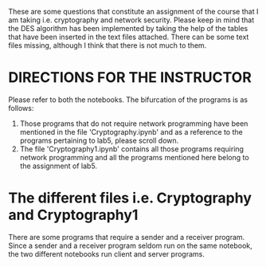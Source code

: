 These are some questions that constitute an assignment of the course that I am taking i.e. cryptography and network security.
Please keep in mind that the DES algorithm has been implemented by taking the help of the tables that have been inserted in the text files attached. There can be some text files missing, although I think that there is not much to them.
# DIRECTIONS FOR THE INSTRUCTOR
Please refer to both the notebooks. The bifurcation of the programs is as follows:
1. Those programs that do not require network programming have been mentioned in the file 'Cryptography.ipynb' and as a reference to the programs pertaining to lab5, please scroll down.
2. The file 'Cryptography1.ipynb' contains all those programs requiring network programming and all the programs mentioned here belong to the assignment of lab5.
# The different files i.e. Cryptography and Cryptography1
There are some programs that require a sender and a receiver program. Since a sender and a receiver program seldom run on the same notebook, the two different notebooks run client and server programs.
